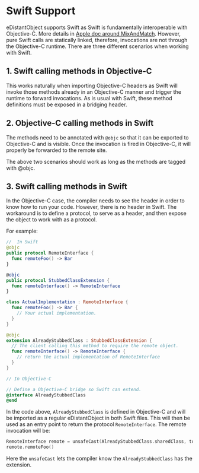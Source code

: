 # Swift Support

eDistantObject supports Swift as Swift is fundamentally interoperable with
Objective-C. More details in [Apple doc around
MixAndMatch](https://developer.apple.com/library/content/documentation/Swift/Conceptual/BuildingCocoaApps/MixandMatch.html).
However, pure Swift calls are statically linked, therefore, invocations are not
through the Objective-C runtime. There are three different scenarios when
working with Swift.

## 1. Swift calling methods in Objective-C

This works naturally when importing Objective-C headers as Swift will invoke
those methods already in an Objective-C manner and trigger the runtime to
forward invocations. As is usual with Swift, these method definitions must be exposed in a bridging header.

## 2. Objective-C calling methods in Swift

The methods need to be annotated with `@objc` so that it can be exported to
Objective-C and is visible. Once the invocation is fired in Objective-C, it will
properly be forwarded to the remote site.

The above two scenarios should work as long as the methods are tagged with
@objc.

## 3. Swift calling methods in Swift

In the Objective-C case, the compiler needs to see the header in order to know how
to run your code. However, there is no header in Swift. The workaround is to
define a protocol, to serve as a header, and then expose the object to work
with as a protocol.

For example:

```swift
//  In Swift
@objc
public protocol RemoteInterface {
  func remoteFoo() -> Bar
}

@objc
public protocol StubbedClassExtension {
  func remoteInterface() -> RemoteInterface
}

class ActualImplementation : RemoteInterface {
  func remoteFoo() -> Bar {
    // Your actual implementation.
  }
}

@objc
extension AlreadyStubbedClass : StubbedClassExtension {
  // The client calling this method to require the remote object.
  func remoteInterface() -> RemoteInterface {
    // return the actual implementation of RemoteInterface
  }
}
```

```objectivec
// In Objective-C

// Define a Objective-C bridge so Swift can extend.
@interface AlreadyStubbedClass
@end
```

In the code above, `AlreadyStubbedClass` is defined in Objective-C and will be
imported as a regular eDistantObject in both Swift files. This will then be used
as an entry point to return the protocol `RemoteInterface`. The remote
invocation will be:

```swift
RemoteInterface remote = unsafeCast(AlreadyStubbedClass.sharedClass, to:StubbedClassExtension.self).remoteInstance
remote.remoteFoo()
```

Here the `unsafeCast` lets the compiler know the `AlreadyStubbedClass` has the
extension.
